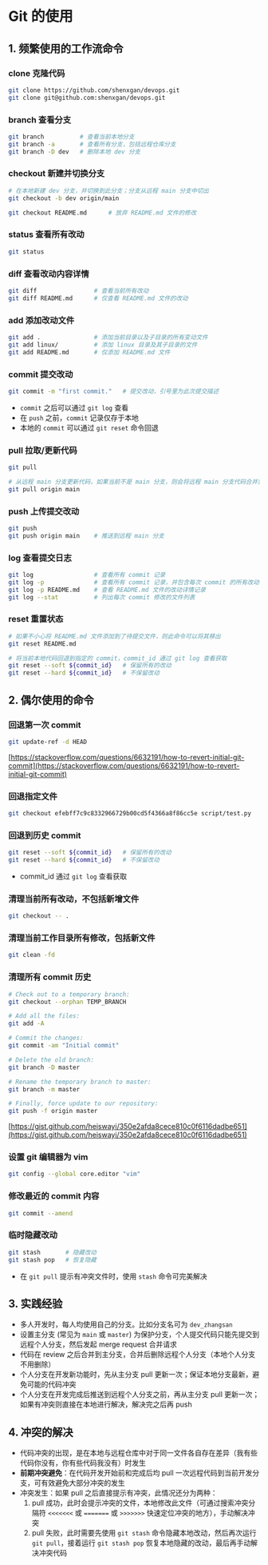 # Git 的使用

## 1. 频繁使用的工作流命令

### clone 克隆代码
```bash
git clone https://github.com/shenxgan/devops.git
git clone git@github.com:shenxgan/devops.git
```

### branch 查看分支
```bash
git branch          # 查看当前本地分支
git branch -a       # 查看所有分支，包括远程仓库分支
git branch -D dev   # 删除本地 dev 分支
```

### checkout 新建并切换分支
```bash
# 在本地新建 dev 分支，并切换到此分支；分支从远程 main 分支中切出
git checkout -b dev origin/main

git checkout README.md      # 放弃 README.md 文件的修改
```

### status 查看所有改动
```bash
git status
```

### diff 查看改动内容详情
```bash
git diff                # 查看当前所有改动
git diff README.md      # 仅查看 README.md 文件的改动
```

### add 添加改动文件
```bash
git add .               # 添加当前目录以及子目录的所有变动文件
git add linux/          # 添加 linux 目录及其子目录的文件
git add README.md       # 仅添加 README.md 文件
```

### commit 提交改动
```bash
git commit -m "first commit."   # 提交改动，引号里为此次提交描述
```
- `commit` 之后可以通过 `git log` 查看
- 在 `push` 之前，`commit` 记录仅存于本地
- 本地的 `commit` 可以通过 `git reset` 命令回退

### pull 拉取/更新代码
```bash
git pull

# 从远程 main 分支更新代码，如果当前不是 main 分支，则会将远程 main 分支代码合并到本地当前分支
git pull origin main
```

### push 上传提交改动
```bash
git push
git push origin main    # 推送到远程 main 分支
```

### log 查看提交日志
```bash
git log                 # 查看所有 commit 记录
git log -p              # 查看所有 commit 记录，并包含每次 commit 的所有改动详情
git log -p README.md    # 查看 README.md 文件的改动详情记录
git log --stat          # 列出每次 commit 修改的文件列表
```

### reset 重置状态
```bash
# 如果不小心将 README.md 文件添加到了待提交文件，则此命令可以将其移出
git reset README.md

# 将当前本地代码回退到指定的 commit，commit_id 通过 git log 查看获取
git reset --soft ${commit_id}   # 保留所有的改动
git reset --hard ${commit_id}   # 不保留改动
```


## 2. 偶尔使用的命令

### 回退第一次 commit
```bash
git update-ref -d HEAD
```
[https://stackoverflow.com/questions/6632191/how-to-revert-initial-git-commit](https://stackoverflow.com/questions/6632191/how-to-revert-initial-git-commit)

### 回退指定文件
```bash
git checkout efebff7c9c8332966729b00cd5f4366a8f86cc5e script/test.py
```

### 回退到历史 commit
```bash
git reset --soft ${commit_id}   # 保留所有的改动
git reset --hard ${commit_id}   # 不保留改动
```
- commit_id 通过 `git log` 查看获取

### 清理当前所有改动，不包括新增文件
```bash
git checkout -- .
```

### 清理当前工作目录所有修改，包括新文件
```bash
git clean -fd
```

### 清理所有 commit 历史
```bash
# Check out to a temporary branch:
git checkout --orphan TEMP_BRANCH

# Add all the files:
git add -A

# Commit the changes:
git commit -am "Initial commit"

# Delete the old branch:
git branch -D master

# Rename the temporary branch to master:
git branch -m master

# Finally, force update to our repository:
git push -f origin master
```
[https://gist.github.com/heiswayi/350e2afda8cece810c0f6116dadbe651](https://gist.github.com/heiswayi/350e2afda8cece810c0f6116dadbe651)

### 设置 git 编辑器为 vim
```bash
git config --global core.editor "vim"
```

### 修改最近的 commit 内容
```bash
git commit --amend
```

### 临时隐藏改动
```bash
git stash       # 隐藏改动
git stash pop   # 恢复隐藏
```
- 在 `git pull` 提示有冲突文件时，使用 `stash` 命令可完美解决

## 3. 实践经验
- 多人开发时，每人均使用自己的分支。比如分支名可为 `dev_zhangsan`
- 设置主分支 (常见为 `main` 或 `master`) 为保护分支，个人提交代码只能先提交到远程个人分支，然后发起 merge request 合并请求
- 代码在 review 之后合并到主分支，合并后删除远程个人分支（本地个人分支不用删除）
- 个人分支在开发新功能时，先从主分支 pull 更新一次；保证本地分支最新，避免可能的代码冲突
- 个人分支在开发完成后推送到远程个人分支之前，再从主分支 pull 更新一次；如果有冲突则直接在本地进行解决，解决完之后再 push

## 4. 冲突的解决
- 代码冲突的出现，是在本地与远程仓库中对于同一文件各自存在差异（我有些代码你没有，你有些代码我没有）时发生
- **前期冲突避免**：在代码开发开始前和完成后均 pull 一次远程代码到当前开发分支，可有效避免大部分冲突的发生
- 冲突发生：如果 pull 之后直接提示有冲突，此情况还分为两种：
    1. pull 成功，此时会提示冲突的文件，本地修改此文件（可通过搜索冲突分隔符 `<<<<<<<` 或 `=======` 或 `>>>>>>>` 快速定位冲突的地方），手动解决冲突
    2. pull 失败，此时需要先使用 `git stash` 命令隐藏本地改动，然后再次运行 `git pull`，接着运行 `git stash pop` 恢复本地隐藏的改动，最后再手动解决冲突代码
